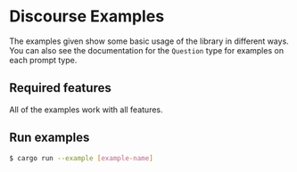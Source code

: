 # Discourse Examples

The examples given show some basic usage of the library in different
ways. You can also see the documentation for the `Question` type for
examples on each prompt type.

## Required features

All of the examples work with all features.

## Run examples

```sh
$ cargo run --example [example-name]
```
